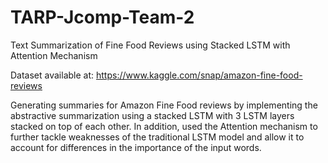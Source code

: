 # TARP-Jcomp-Team-2
Text Summarization of Fine Food Reviews using Stacked LSTM with Attention Mechanism

Dataset available at: https://www.kaggle.com/snap/amazon-fine-food-reviews

Generating summaries for Amazon Fine Food reviews by implementing the abstractive summarization using a stacked LSTM with 3 LSTM layers stacked on top of each other. In addition, used the Attention mechanism to further tackle weaknesses of the traditional LSTM model and allow it to account for differences in the importance of the input words.
